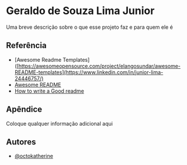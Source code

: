# Geraldo de Souza Lima Junior

Uma breve descrição sobre o que esse projeto faz e para quem ele é


## Referência

 - [Awesome Readme Templates]([https://awesomeopensource.com/project/elangosundar/awesome-README-templates](https://www.linkedin.com/in/junior-lima-24446757/)
 - [Awesome README](https://github.com/matiassingers/awesome-readme)
 - [How to write a Good readme](https://bulldogjob.com/news/449-how-to-write-a-good-readme-for-your-github-project)


## Apêndice

Coloque qualquer informação adicional aqui


## Autores

- [@octokatherine](https://www.github.com/octokatherine)

